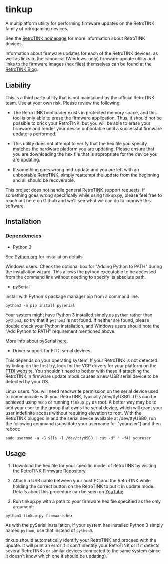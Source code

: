 # tinkup

A multiplatform utility for performing firmware updates on the RetroTINK
family of retrogaming devices.

See the [RetroTINK homepage](https://www.retrotink.com) for more information
about RetroTINK devices.

Information about firmware updates for each of the RetroTINK devices, as well
as links to the canonical (Windows-only) firmware update utility and links to
the firmware images (hex files) themselves can be found at the [RetroTINK
Blog](https://www.retrotink.com/blog).

## Liability

This is a third party utility that is not maintained by the official RetroTINK
team. Use at your own risk. Please review the following:

- The RetroTINK bootloader exists in protected memory space, and this tool is
  only able to erase the firmware application. Thus, it should not be possible
to brick your RetroTINK, but you will be able to erase your firmware and render
your device unbootable until a successful firmware update is performed.

- This utility does not attempt to verify that the hex file you specify
  matches the hardware platform you are updating. Please ensure that you are
downloading the hex file that is appropriate for the device you are updating.

- If something goes wrong mid-update and you are left with an unbootable
  RetroTINK, simply reattempt the update from the beginning and all should be
recoverable.

This project does not handle general RetroTINK support requests. If something
goes wrong specifically while using tinkup.py, please feel free to reach out
here on Github and we'll see what we can do to improve this software.

## Installation

### Dependencies

- Python 3

See [Python.org](https://www.python.org) for installation details.

Windows users: Check the optional box for "Adding Python to PATH" during the
installation wizard. This allows the python executable to be accessed from the
command line without needing to specify its absolute path.

- pySerial

Install with Python's package manager pip from a command line:

`python3 -m pip install pyserial`

Your system might have Python 3 installed simply as `python` rather than
`python3`, so try that if `python3` is not found. If neither are found, please
double check your Python installation, and Windows users should note the "Add
Python to PATH" requirement mentioned above.

More info about pySerial [here](https://github.com/pyserial/pyserial).

- Driver support for FTDI serial devices.

This depends on your operating system. If your RetroTINK is not detected by
tinkup on the first try, look for the VCP drivers for your platform on the
[FTDI website](https://ftdichip.com/drivers/vcp-drivers/). You shouldn't need
to bother with these if attaching the RetroTINK in firmware update mode causes
a new USB serial device to be detected by your OS.

Linux users: You will need read/write permission on the serial device used to
communicate with your RetroTINK, typically /dev/ttyUSB0. This can be achieved
using `sudo` or running `tinkup.py` as root. A better way may be to add your
user to the group that owns the serial device, which will grant your user
indefinite access without requiring elevation to root. With the RetroTINK
plugged in and the serial device available at /dev/ttyUSB0, run the following
command (substitute your username for "youruser") and then reboot:

`sudo usermod -a -G $(ls -l /dev/ttyUSB0 | cut -d" " -f4) youruser`

## Usage

1. Download the hex file for your specific model of RetroTINK by visiting the
[RetroTINK Firmware Repository](https://retrotink-llc.github.io/firmware/).

2. Attach a USB cable between your host PC and the RetroTINK while holding the
   correct button on the RetroTINK to put it in update mode. Details about this
procedure can be seen on [YouTube](https://www.youtube.com/watch?v=Bva0JXLoq7E).

3. Run tinkup.py with a path to your firmware hex file specified as the only
argument:

`python3 tinkup.py firmware.hex`

As with the pySerial installation, if your system has installed Python 3 simply
named `python`, use that instead of `python3`.

tinkup should automatically identify your RetroTINK and proceed with the
update. It will print an error if it can't identify your RetroTINK or if it
detects several RetroTINKs or similar devices connected to the same system 
(since it doesn't know which one it should be updating).

